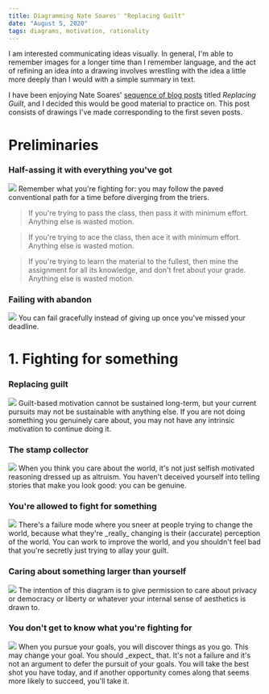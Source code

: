 ```yaml
---
title: Diagramming Nate Soares' "Replacing Guilt"
date: "August 5, 2020"
tags: diagrams, motivation, rationality
---
```


I am interested communicating ideas visually. In general, I'm able to remember images for a longer time than I remember language, and the act of refining an idea into a drawing involves wrestling with the idea a little more deeply than I would with a simple summary in text.

I have been enjoying Nate Soares' [sequence of blog posts](http://mindingourway.com/guilt/) titled *Replacing Guilt*, and I decided this would be good material to practice on. This post consists of drawings I've made corresponding to the first seven posts.


# Preliminaries

### Half-assing it with everything you've got

<img src="/static/replacingGuilt/rg0.1.jpg"/>
<span class="marginnote">Remember what you're fighting for: you may follow the paved conventional path for a time before diverging from the triers.
</span>

> If you're trying to pass the class, then pass it with minimum effort. Anything else is wasted motion.

> If you're trying to ace the class, then ace it with minimum effort. Anything else is wasted motion.

> If you're trying to learn the material to the fullest, then mine the assignment for all its knowledge, and don't fret about your grade. Anything else is wasted motion.

### Failing with abandon

<img src="/static/replacingGuilt/rg0.2.jpg"/>
<span class="marginnote">
You can fail gracefully instead of giving up once you've missed your deadline.
</span>

# 1. Fighting for something
### Replacing guilt

<img src="/static/replacingGuilt/rg1.1.jpg"/>
<span class="marginnote">
Guilt-based motivation cannot be sustained long-term, but your current pursuits may not be sustainable with anything else. If you are not doing something you genuinely care about, you may not have any intrinsic motivation to continue doing it.
</span>

### The stamp collector

<img src="/static/replacingGuilt/rg1.2.jpg"/>
<span class="marginnote">
When you think you care about the world, it's not just selfish motivated reasoning dressed up as altruism. You haven't deceived yourself into telling stories that make you look good: you can be genuine.
</span>

### You're allowed to fight for something

<img src="/static/replacingGuilt/rg1.3.jpg"/>
<span class="marginnote">
There's a failure mode where you sneer at people trying to change the world, because what they're _really_ changing is their (accurate) perception of the world. You can work to improve the world, and you shouldn't feel bad that you're secretly just trying to allay your guilt. 
</span>

### Caring about something larger than yourself

<img src="/static/replacingGuilt/rg1.4.jpg"/>
<span class="marginnote">
The intention of this diagram is to give permission to care about privacy or democracy or liberty or whatever your internal sense of aesthetics is drawn to.
</span>

### You don't get to know what you're fighting for

<img src="/static/replacingGuilt/rg1.5.jpg"/>
<span class="marginnote">
When you pursue your goals, you will discover things as you go. This may change your goal. You should _expect_ that. It's not a failure and it's not an argument to defer the pursuit of your goals. You will take the best shot you have today, and if another opportunity comes along that seems more likely to succeed, you'll take it.
</span>
